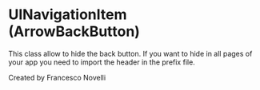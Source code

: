 # UINavigationItem (ArrowBackButton)

This class allow to hide the back button.
If you want to hide in all pages of your app you need to import the header in the prefix file.

Created by Francesco Novelli
